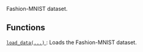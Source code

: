 Fashion-MNIST dataset.

## Functions
[ `load_data(...)` ](https://tensorflow.google.cn/api_docs/python/tf/keras/datasets/fashion_mnist/load_data): Loads the Fashion-MNIST dataset.

